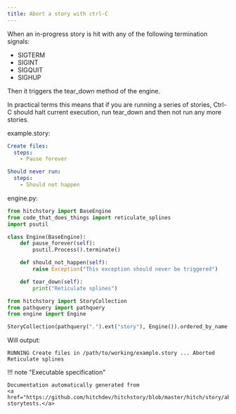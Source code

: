 ```yaml
---
title: Abort a story with ctrl-C
---
```




When an in-progress story is hit with any of the
following termination signals:

* SIGTERM
* SIGINT
* SIGQUIT
* SIGHUP

Then it triggers the tear_down method of the
engine.

In practical terms this means that if you are running
a series of stories, Ctrl-C should halt current execution,
run tear_down and then not run any more stories.




example.story:

```yaml
Create files:
  steps:
    - Pause forever

Should never run:
  steps:
    - Should not happen

```









engine.py:

```python
from hitchstory import BaseEngine
from code_that_does_things import reticulate_splines
import psutil

class Engine(BaseEngine):
    def pause_forever(self):
        psutil.Process().terminate()

    def should_not_happen(self):
        raise Exception("This exception should never be triggered")

    def tear_down(self):
        print("Reticulate splines")

```



```python
from hitchstory import StoryCollection
from pathquery import pathquery
from engine import Engine

```






```python
StoryCollection(pathquery(".").ext("story"), Engine()).ordered_by_name().play()
```

Will output:
```
RUNNING Create files in /path/to/working/example.story ... Aborted
Reticulate splines
```










!!! note "Executable specification"

    Documentation automatically generated from 
    <a href="https://github.com/hitchdev/hitchstory/blob/master/hitch/story/abort.story">abort.story
    storytests.</a>

